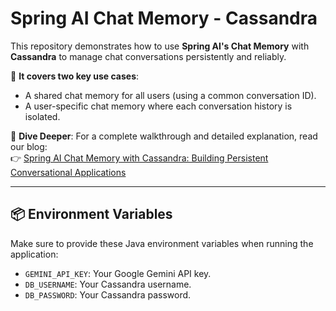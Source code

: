 # Spring AI Chat Memory - Cassandra
This repository demonstrates how to use **Spring AI's Chat Memory** with **Cassandra** to manage chat conversations persistently and reliably.

🚀 **It covers two key use cases**:
- A shared chat memory for all users (using a common conversation ID).
- A user-specific chat memory where each conversation history is isolated.

📖 **Dive Deeper**: For a complete walkthrough and detailed explanation, read our blog:  
👉 [Spring AI Chat Memory with Cassandra: Building Persistent Conversational Applications](https://bootcamptoprod.com/spring-ai-chat-memory-with-cassandra/)

---

## 📦 Environment Variables

Make sure to provide these Java environment variables when running the application:

- `GEMINI_API_KEY`: Your Google Gemini API key.
- `DB_USERNAME`: Your Cassandra username.
- `DB_PASSWORD`: Your Cassandra password.